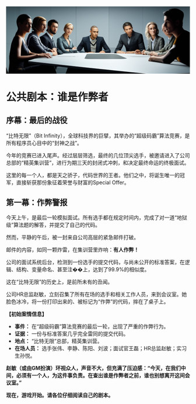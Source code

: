 ![The Suspects](./images/public_script_cover_coder.png)


# 公共剧本：谁是作弊者

## 序幕：最后的战役

“比特无限”（Bit Infinity），全球科技界的巨擘，其举办的“超级码霸”算法竞赛，是所有程序员心目中的“封神之战”。

今年的竞赛已进入尾声。经过层层筛选，最终的几位顶尖选手，被邀请进入了公司总部的“精英集训营”，进行为期三天的封闭式冲刺，和决定最终命运的终极面试。

这里的每一个人，都是天之骄子，代码世界的王者。他们之中，将诞生唯一的冠军，直接斩获那份象征着荣誉与财富的Special Offer。

## 第一幕：作弊警报

今天上午，是最后一轮模拟面试。所有选手都在规定时间内，完成了对一道“地狱级”算法题的解答，并提交了自己的代码。

然而，平静的午后，被一封来自公司高层的紧急邮件打破。

邮件的内容，如同一颗炸雷，在集训营里炸响：**有人作弊！**

公司的面试系统后台，检测到一份选手的提交代码，与尚未公开的标准答案，在逻辑、结构、变量命名、甚至注��上，达到了99.9%的相似度。

这在“比特无限”的历史上，是前所未有的丑闻。

公司HR总监赵敏，立刻召集了所有在场的选手和相关工作人员，来到会议室。她脸色冰冷，将一份打印出来的、被标记为“作弊”的代码，摔在了桌子上。

**【初始案情信息】**

*   **事件：** 在“超级码霸”算法竞赛的最后一轮，出现了严重的作弊行为。
*   **证据：** 一份与标准答案几乎完全雷同的提交代码。
*   **地点：** “比特无限”总部，精英集训营。
*   **在场人员：** 选手张伟、李静、陈阳、刘波；面试官王磊；HR总监赵敏；实习生孙悦。

**赵敏（或由GM扮演）环视众人，声音不大，但充满了压迫感：“今天，在我们中间，必须有一个人，为这件事负责。在查出谁是作弊者之前，谁也别想离开这间会议室。”**

**现在，游戏开始。请各位仔细阅读自己的剧本。**
